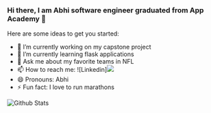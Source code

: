 ### Hi there, I am Abhi software engineer graduated from App Academy 👋



Here are some ideas to get you started:

- 🔭 I’m currently working on my capstone project 
- 🌱 I’m currently learning flask applications
- 💬 Ask me about my favorite teams in NFL
- 📫 How to reach me: ![Linkedin]<img src='https://github.com/edent/SuperTinyIcons'/>
- 😄 Pronouns: Abhi
- ⚡ Fun fact: I love to run marathons


![Github Stats](https://github-readme-stats.vercel.app/api?username=starsabhi)
